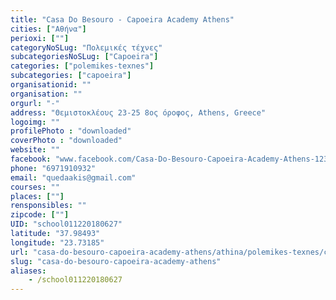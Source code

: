 ```yaml
---
title: "Casa Do Besouro - Capoeira Academy Athens"
cities: ["Αθήνα"]
perioxi: [""]
categoryNoSLug: "Πολεμικές τέχνες"
subcategoriesNoSLug: ["Capoeira"]
categories: ["polemikes-texnes"]
subcategories: ["capoeira"]
organisationid: ""
organisation: ""
orgurl: "-"
address: "Θεμιστοκλέους 23-25 8ος όροφος, Athens, Greece"
logoimg: ""
profilePhoto : "downloaded"
coverPhoto : "downloaded"
website: ""
facebook: "www.facebook.com/Casa-Do-Besouro-Capoeira-Academy-Athens-123756701637354"
phone: "6971910932"
email: "quedaakis@gmail.com"
courses: ""
places: [""]
rensponsibles: ""
zipcode: [""]
UID: "school011220180627"
latitude: "37.98493"
longitude: "23.73185"
url: "casa-do-besouro-capoeira-academy-athens/athina/polemikes-texnes/capoeira"
slug: "casa-do-besouro-capoeira-academy-athens"
aliases:
    - /school011220180627
---
```





